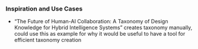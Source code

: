 ### Inspiration and Use Cases

- “The Future of Human-AI Collaboration: A Taxonomy of Design Knowledge for Hybrid Intelligence Systems” creates taxonomy manually, could use this as example for why it would be useful to have a tool for efficient taxonomy creation 



